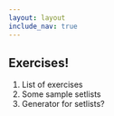 ```yaml
---
layout: layout
include_nav: true
---
```


## Exercises!

1. List of exercises
1. Some sample setlists
1. Generator for setlists?
